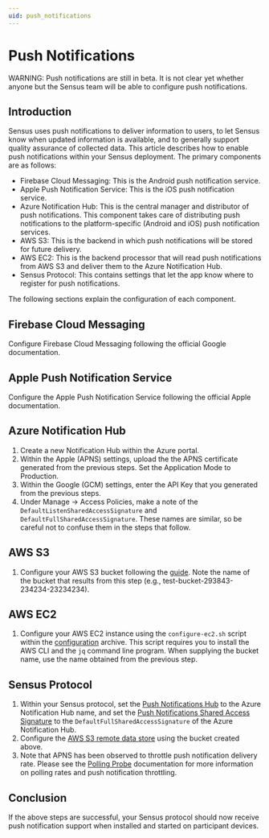 ```yaml
---
uid: push_notifications
---
```


# Push Notifications
WARNING:  Push notifications are still in beta. It is not clear yet whether anyone but the Sensus
team will be able to configure push notifications.

## Introduction
Sensus uses push notifications to deliver information to users, to let Sensus know when
updated information is available, and to generally support quality assurance of collected 
data. This article describes how to enable push notifications within your Sensus deployment.
The primary components are as follows:

  * Firebase Cloud Messaging:  This is the Android push notification service.
  * Apple Push Notification Service:  This is the iOS push notification service.
  * Azure Notification Hub:  This is the central manager and distributor of push notifications.
                             This component takes care of distributing push notifications to the
                             platform-specific (Android and iOS) push notification services.
  * AWS S3:  This is the backend in which push notifications will be stored for future delivery.
  * AWS EC2:  This is the backend processor that will read push notifications from AWS S3 and
              deliver them to the Azure Notification Hub.
  * Sensus Protocol:  This contains settings that let the app know where to register for push 
                      notifications.

The following sections explain the configuration of each component.

## Firebase Cloud Messaging
Configure Firebase Cloud Messaging following the official Google documentation.

## Apple Push Notification Service
Configure the Apple Push Notification Service following the official Apple documentation.

## Azure Notification Hub
1. Create a new Notification Hub within the Azure portal.
1. Within the Apple (APNS) settings, upload the the APNS certificate generated from 
   the previous steps. Set the Application Mode to Production.
1. Within the Google (GCM) settings, enter the API Key that you generated from the
   previous steps.
1. Under Manage -> Access Policies, make a note of the `DefaultListenSharedAccessSignature` and
   `DefaultFullSharedAccessSignature`. These names are similar, so be careful not to confuse them
   in the steps that follow.

## AWS S3
1. Configure your AWS S3 bucket following the [guide](xref:Sensus.DataStores.Remote.AmazonS3RemoteDataStore). Note the
   name of the bucket that results from this step (e.g., test-bucket-293843-234234-23234234).

## AWS EC2
1. Configure your AWS EC2 instance using the `configure-ec2.sh` script within the [configuration](https://github.com/predictive-technology-laboratory/sensus/blob/develop/Scripts/ConfigureAWS.zip)
   archive. This script requires you to install the AWS CLI and the `jq` command line program. When supplying the bucket
   name, use the name obtained from the previous step.

## Sensus Protocol
1. Within your Sensus protocol, set the [Push Notifications Hub](xref:Sensus.Protocol.PushNotificationsHub) to the Azure Notification
Hub name, and set the [Push Notifications Shared Access Signature](xref:Sensus.Protocol.PushNotificationsSharedAccessSignature) to
the `DefaultFullSharedAccessSignature` of the Azure Notification Hub.
1. Configure the [AWS S3 remote data store](xref:Sensus.DataStores.Remote.AmazonS3RemoteDataStore) using the bucket created above.
1. Note that APNS has been observed to throttle push notification delivery rate. Please see the [Polling Probe](xref:Sensus.Probes.PollingProbe)
   documentation for more information on polling rates and push notification throttling.

## Conclusion
If the above steps are successful, your Sensus protocol should now receive push notification support when
installed and started on participant devices.